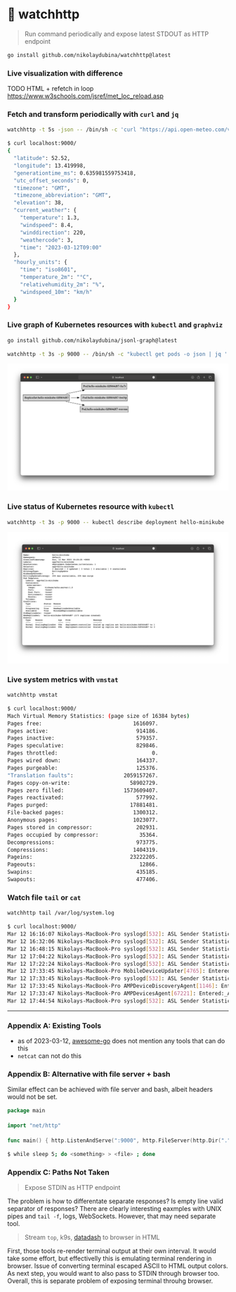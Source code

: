 # 🌺 watchhttp

> Run command periodically and expose latest STDOUT as HTTP endpoint

```bash
go install github.com/nikolaydubina/watchhttp@latest
```

### Live visualization with difference

TODO
HTML + refetch in loop
https://www.w3schools.com/jsref/met_loc_reload.asp

### Fetch and transform periodically with `curl` and `jq`

```bash
watchhttp -t 5s -json -- /bin/sh -c 'curl "https://api.open-meteo.com/v1/forecast?latitude=52.52&longitude=13.41&current_weather=true&hourly=temperature_2m,relativehumidity_2m,windspeed_10m" | jq "del(.hourly)"'
```

```bash
$ curl localhost:9000/
{
  "latitude": 52.52,
  "longitude": 13.419998,
  "generationtime_ms": 0.635981559753418,
  "utc_offset_seconds": 0,
  "timezone": "GMT",
  "timezone_abbreviation": "GMT",
  "elevation": 38,
  "current_weather": {
    "temperature": 1.3,
    "windspeed": 8.4,
    "winddirection": 220,
    "weathercode": 3,
    "time": "2023-03-12T09:00"
  },
  "hourly_units": {
    "time": "iso8601",
    "temperature_2m": "°C",
    "relativehumidity_2m": "%",
    "windspeed_10m": "km/h"
  }
}
```

### Live graph of Kubernetes resources with `kubectl` and `graphviz`

```bash
go install github.com/nikolaydubina/jsonl-graph@latest
```

```bash
watchhttp -t 3s -p 9000 -- /bin/sh -c "kubectl get pods -o json | jq '.items[] | {to: (.kind + \":\" + .metadata.name), from: (.metadata.ownerReferences[].kind + \":\" + .metadata.ownerReferences[].name)}' | jsonl-graph | dot -Tsvg"
```

![](./img/example-k8s-graph.png)

### Live status of Kubernetes resource with `kubectl`

```bash
watchhttp -t 3s -p 9000 -- kubectl describe deployment hello-minikube
```

![](./img/example-k8s-describe-static.png)

### Live system metrics with `vmstat`

```bash
watchhttp vmstat
```

```bash
$ curl localhost:9000/
Mach Virtual Memory Statistics: (page size of 16384 bytes)
Pages free:                             1616097.
Pages active:                            914186.
Pages inactive:                          579357.
Pages speculative:                       829846.
Pages throttled:                              0.
Pages wired down:                        164337.
Pages purgeable:                         125376.
"Translation faults":                2059157267.
Pages copy-on-write:                   58902729.
Pages zero filled:                   1573609407.
Pages reactivated:                       577992.
Pages purged:                          17881481.
File-backed pages:                      1300312.
Anonymous pages:                        1023077.
Pages stored in compressor:              202931.
Pages occupied by compressor:             35364.
Decompressions:                          973775.
Compressions:                           1404319.
Pageins:                               23222205.
Pageouts:                                 12866.
Swapins:                                 435185.
Swapouts:                                477406.
```

### Watch file `tail` or `cat`

```bash
watchhttp tail /var/log/system.log
```

```bash
$ curl localhost:9000/            
Mar 12 16:16:07 Nikolays-MacBook-Pro syslogd[532]: ASL Sender Statistics
Mar 12 16:32:06 Nikolays-MacBook-Pro syslogd[532]: ASL Sender Statistics
Mar 12 16:48:15 Nikolays-MacBook-Pro syslogd[532]: ASL Sender Statistics
Mar 12 17:04:22 Nikolays-MacBook-Pro syslogd[532]: ASL Sender Statistics
Mar 12 17:22:24 Nikolays-MacBook-Pro syslogd[532]: ASL Sender Statistics
Mar 12 17:33:45 Nikolays-MacBook-Pro MobileDeviceUpdater[4765]: Entered:_AMMuxedVersion2DeviceConnected, mux-device:4541
Mar 12 17:33:45 Nikolays-MacBook-Pro syslogd[532]: ASL Sender Statistics
Mar 12 17:33:45 Nikolays-MacBook-Pro AMPDeviceDiscoveryAgent[1146]: Entered:_AMMuxedVersion2DeviceConnected, mux-device:4541
Mar 12 17:33:47 Nikolays-MacBook-Pro AMPDevicesAgent[67221]: Entered:_AMMuxedVersion2DeviceConnected, mux-device:4541
Mar 12 17:44:54 Nikolays-MacBook-Pro syslogd[532]: ASL Sender Statistics
```

---

### Appendix A: Existing Tools

- as of 2023-03-12, [awesome-go](http://github.com/avelino/awesome-go) does not mention any tools that can do this
- `netcat` can not do this

### Appendix B: Alternative with file server + bash

Similar effect can be achieved with file server and bash, albeit headers would not be set.

```go
package main

import "net/http"

func main() { http.ListenAndServe(":9000", http.FileServer(http.Dir("."))) }
```
```bash
$ while sleep 5; do <something> > <file> ; done
```

### Appendix C: Paths Not Taken

> Expose STDIN as HTTP endpoint

The problem is how to differentate separate responses?
Is empty line valid separator of responses?
There are clearly interesting eaxmples with UNIX pipes and `tail -f`, logs, WebSockets.
However, that may need separate tool.

> Stream `top`, k9s, [datadash](https://github.com/keithknott26/datadash) to browser in HTML

First, those tools re-render terminal output at their own interval.
It would take some effort, but effectivelly this is emulating terminal rendering in browser.
Issue of converting terminal escaped ASCII to HTML output colors.
As next step, you would want to also pass to STDIN through browser too.
Overall, this is separate problem of exposing terminal throuhg browser.
